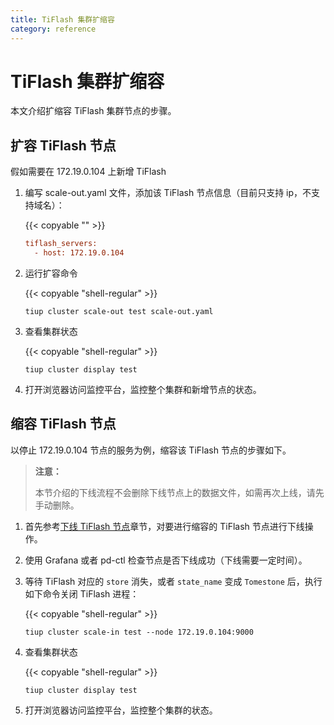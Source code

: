 ```yaml
---
title: TiFlash 集群扩缩容
category: reference
---
```


# TiFlash 集群扩缩容

本文介绍扩缩容 TiFlash 集群节点的步骤。

## 扩容 TiFlash 节点

  假如需要在 172.19.0.104 上新增 TiFlash

1. 编写 scale-out.yaml 文件，添加该 TiFlash 节点信息（目前只支持 ip，不支持域名）：

    {{< copyable "" >}}

    ```ini
    tiflash_servers:
      - host: 172.19.0.104
    ```

2. 运行扩容命令

    {{< copyable "shell-regular" >}}

    ```shell
    tiup cluster scale-out test scale-out.yaml
    ```

3. 查看集群状态

    {{< copyable "shell-regular" >}}

    ```shell
    tiup cluster display test
    ```

4. 打开浏览器访问监控平台，监控整个集群和新增节点的状态。

## 缩容 TiFlash 节点

以停止 172.19.0.104 节点的服务为例，缩容该 TiFlash 节点的步骤如下。

> **注意：**
>
> 本节介绍的下线流程不会删除下线节点上的数据文件，如需再次上线，请先手动删除。

1. 首先参考[下线 TiFlash 节点](/reference/tiflash/maintain.md#下线-tiflash-节点)章节，对要进行缩容的 TiFlash 节点进行下线操作。

2. 使用 Grafana 或者 pd-ctl 检查节点是否下线成功（下线需要一定时间）。

3. 等待 TiFlash 对应的 `store` 消失，或者 `state_name` 变成 `Tomestone` 后，执行如下命令关闭 TiFlash 进程：

    {{< copyable "shell-regular" >}}

    ```shell
    tiup cluster scale-in test --node 172.19.0.104:9000
    ```

4. 查看集群状态

    {{< copyable "shell-regular" >}}

    ```shell
    tiup cluster display test
    ```

5. 打开浏览器访问监控平台，监控整个集群的状态。
